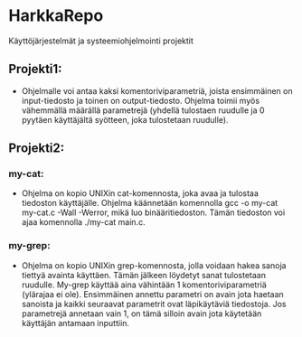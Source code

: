 # HarkkaRepo
 Käyttöjärjestelmät ja systeemiohjelmointi projektit

## Projekti1:
* Ohjelmalle voi antaa kaksi komentoriviparametriä, joista ensimmäinen on input-tiedosto ja toinen on output-tiedosto. Ohjelma toimii myös vähemmällä määrällä parametrejä (yhdellä tulostaen ruudulle ja 0 pyytäen käyttäjältä syötteen, joka tulostetaan ruudulle).

 ## Projekti2:
### my-cat:
* Ohjelma on kopio UNIXin cat-komennosta, joka avaa ja tulostaa tiedoston käyttäjälle. Ohjelma käännetään komennolla gcc -o my-cat my-cat.c -Wall -Werror, mikä luo binääritiedoston. Tämän tiedoston voi ajaa komennolla ./my-cat main.c.

### my-grep:
* Ohjelma on kopio UNIXin grep-komennosta, jolla voidaan hakea sanoja tiettyä avainta käyttäen. Tämän jälkeen löydetyt sanat tulostetaan ruudulle. My-grep käyttää aina vähintään 1 komentoriviparametriä (ylärajaa ei ole). Ensimmäinen annettu parametri on avain jota haetaan sanoista ja kaikki seuraavat parametrit ovat läpikäytäviä tiedostoja. Jos parametrejä annetaan vain 1, on tämä silloin avain jota käytetään käyttäjän antamaan inputtiin.
 
